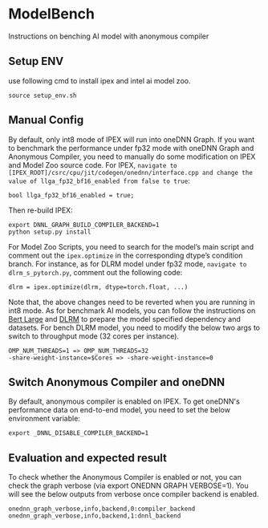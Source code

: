 # ModelBench
Instructions on benching AI model with anonymous compiler

## Setup ENV
use following cmd to install ipex and intel ai model zoo.
```
source setup_env.sh
```
## Manual Config
By default, only int8 mode of IPEX will run into oneDNN Graph. If you want to benchmark the performance under fp32 mode with oneDNN Graph and Anonymous Compiler, you need to manually do some modification on IPEX and Model Zoo source code.
For IPEX, `navigate to [IPEX_ROOT]/csrc/cpu/jit/codegen/onednn/interface.cpp and change the value of llga_fp32_bf16_enabled from false to true`:
```
bool llga_fp32_bf16_enabled = true;
```
Then re-build IPEX:
```
export DNNL_GRAPH_BUILD_COMPILER_BACKEND=1
python setup.py install
```
For Model Zoo Scripts, you need to search for the model’s main script
and comment out the `ipex.optimize` in the corresponding dtype’s condition
branch. For instance, as for DLRM model under fp32 mode, `navigate to dlrm_s_pytorch.py`, comment out
the following code:
```
dlrm = ipex.optimize(dlrm, dtype=torch.float, ...)
```
Note that, the above changes need to be reverted when you are running in int8 mode. As for benchmark AI models, you can follow the instructions on [Bert Large](https://github.com/IntelAI/models/blob/pytorch-r1.13-models/quickstart/language_modeling/pytorch/bert_large/inference/cpu/README.md) and [DLRM](https://github.com/IntelAI/models/blob/pytorch-r1.13-models/quickstart/recommendation/pytorch/dlrm/inference/cpu/README.md) to prepare the model specified dependency and
datasets. For bench DLRM model, you need to modify the below two args to switch to throughput mode (32 cores per instance).
```
OMP_NUM_THREADS=1 => OMP_NUM_THREADS=32
-share-weight-instance=$Cores => -share-weight-instance=0
```
## Switch Anonymous Compiler and oneDNN
By default, anonymous compiler is enabled on IPEX. To get oneDNN's performance data on end-to-end model, you need to set the below environment variable:
```
export _DNNL_DISABLE_COMPILER_BACKEND=1
```
## Evaluation and expected result
To check whether the Anonymous Compiler is enabled or not, you can check the graph verbose (via export ONEDNN GRAPH VERBOSE=1). You will see the below outputs from verbose once compiler backend is enabled.
```
onednn_graph_verbose,info,backend,0:compiler_backend
onednn_graph_verbose,info,backend,1:dnnl_backend
```


